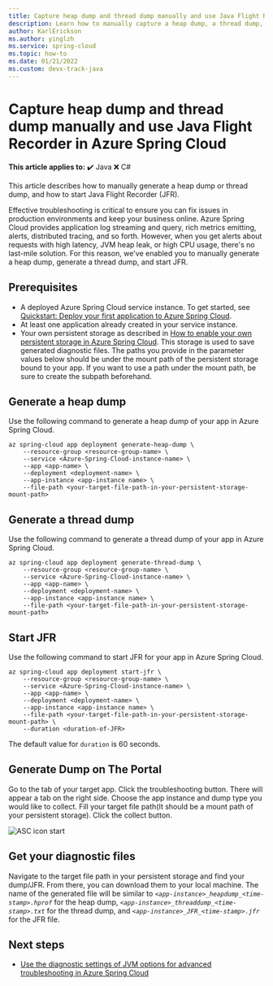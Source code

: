 ```yaml
---
title: Capture heap dump and thread dump manually and use Java Flight Recorder in Azure Spring Cloud
description: Learn how to manually capture a heap dump, a thread dump, or start Java Flight Recorder.
author: KarlErickson
ms.author: yinglzh
ms.service: spring-cloud
ms.topic: how-to
ms.date: 01/21/2022
ms.custom: devx-track-java
---
```


# Capture heap dump and thread dump manually and use Java Flight Recorder in Azure Spring Cloud

**This article applies to:** ✔️ Java ❌ C#

This article describes how to manually generate a heap dump or thread dump, and how to start Java Flight Recorder (JFR).

Effective troubleshooting is critical to ensure you can fix issues in production environments and keep your business online. Azure Spring Cloud provides application log streaming and query, rich metrics emitting, alerts, distributed tracing, and so forth. However, when you get alerts about requests with high latency, JVM heap leak, or high CPU usage, there's no last-mile solution. For this reason, we've enabled you to manually generate a heap dump, generate a thread dump, and start JFR.

## Prerequisites

* A deployed Azure Spring Cloud service instance. To get started, see [Quickstart: Deploy your first application to Azure Spring Cloud](quickstart.md).
* At least one application already created in your service instance.
* Your own persistent storage as described in [How to enable your own persistent storage in Azure Spring Cloud](how-to-custom-persistent-storage.md). This storage is used to save generated diagnostic files. The paths you provide in the parameter values below should be under the mount path of the persistent storage bound to your app. If you want to use a path under the mount path, be sure to create the subpath beforehand.

## Generate a heap dump

Use the following command to generate a heap dump of your app in Azure Spring Cloud.

```azurecli
az spring-cloud app deployment generate-heap-dump \
    --resource-group <resource-group-name> \
    --service <Azure-Spring-Cloud-instance-name> \
    --app <app-name> \
    --deployment <deployment-name> \
    --app-instance <app-instance name> \
    --file-path <your-target-file-path-in-your-persistent-storage-mount-path>
```

## Generate a thread dump

Use the following command to generate a thread dump of your app in Azure Spring Cloud.

```azurecli
az spring-cloud app deployment generate-thread-dump \
    --resource-group <resource-group-name> \
    --service <Azure-Spring-Cloud-instance-name> \
    --app <app-name> \
    --deployment <deployment-name> \
    --app-instance <app-instance name> \
    --file-path <your-target-file-path-in-your-persistent-storage-mount-path>
```

## Start JFR

Use the following command to start JFR for your app in Azure Spring Cloud.

```azurecli
az spring-cloud app deployment start-jfr \
    --resource-group <resource-group-name> \
    --service <Azure-Spring-Cloud-instance-name> \
    --app <app-name> \
    --deployment <deployment-name> \
    --app-instance <app-instance name> \
    --file-path <your-target-file-path-in-your-persistent-storage-mount-path> \
    --duration <duration-of-JFR>
```

The default value for `duration` is 60 seconds.

## Generate Dump on The Portal
Go to the tab of your target app. Click the troubleshooting button. There will appear a tab on the right side. Choose the app instance and dump type you would like to collect. Fill your target file path(It should be a mount path of your persistent storage). Click the collect button.

![ASC icon start](media/find-spring-cloud-start.png)

## Get your diagnostic files

Navigate to the target file path in your persistent storage and find your dump/JFR. From there, you can download them to your local machine. The name of the generated file will be similar to *`<app-instance>_heapdump_<time-stamp>.hprof`* for the heap dump, *`<app-instance>_threaddump_<time-stamp>.txt`* for the thread dump, and *`<app-instance>_JFR_<time-stamp>.jfr`* for the JFR file.

## Next steps

- [Use the diagnostic settings of JVM options for advanced troubleshooting in Azure Spring Cloud](how-to-dump-jvm-options.md)

